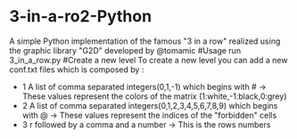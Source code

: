 # 3-in-a-ro2-Python
A simple Python implementation of the famous "3 in a row" realized using the graphic library "G2D" developed by @tomamic 
#Usage 
run 3_in_a_row.py 
#Create a new level 
To create a new level you can add a new conf.txt files which is composed by :
* 1 A list of comma separated integers(0,1,-1) which begins with # -> These values represent the colors of the matrix (1:white,-1:black,0:grey)
* 2 A list of comma separated integers(0,1,2,3,4,5,6,7,8,9) which begins with @ -> These values represent the indices of the "forbidden" cells
* 3 r followed by a comma and a number -> This is the rows numbers
  
